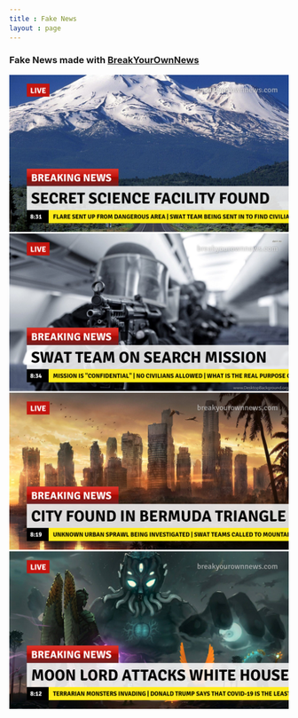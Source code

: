 ```yaml
---
title : Fake News
layout : page
---
```


<h3>Fake News made with <a href = "https://breakyourownnews.com">BreakYourOwnNews</a></h3>
<img src="assets/mt-news.png" alt="Mt News">
<img src="assets/swat-news.png" alt="Swat News">
<img src="assets/bermuda-news.png" alt="Bermuda News">
<img src="assets/terraria-news.png" alt="Terraria News">
